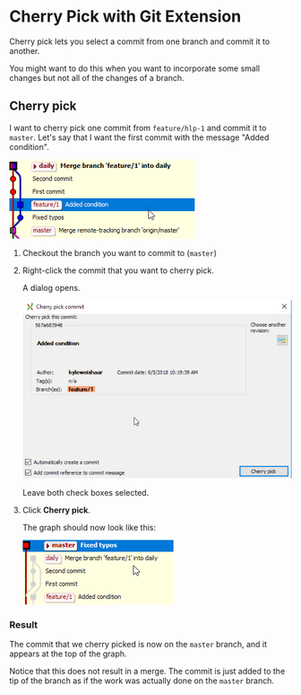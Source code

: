 # Cherry Pick with Git Extension

Cherry pick lets you select a commit from one branch and commit it to another.

You might want to do this when you want to incorporate some small changes but not all of the changes of a branch.

## Cherry pick

I want to cherry pick one commit from `feature/hlp-1` and commit it to `master`. Let's say that I want the first commit with the message "Added condition".

![pick](images/gitext-cherrypick.png)

1. Checkout the branch you want to commit to (`master`)

1. Right-click the commit that you want to cherry pick.

    A dialog opens.

    ![pick2](images/gitext-cherrypickdialog.png)

    Leave both check boxes selected.

1. Click **Cherry pick**.

    The graph should now look like this:

    ![pick2](images/gitext-cherrypickafter.png)

### Result

The commit that we cherry picked is now on the `master` branch, and it appears at the top of the graph.

Notice that this does not result in a merge. The commit is just added to the tip of the branch as if the work was actually done on the `master` branch.